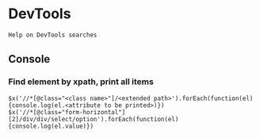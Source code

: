 # DevTools

	Help on DevTools searches
	
## Console

### Find element by xpath, print all items

	$x('//*[@class="<class name>"]/<extended path>').forEach(function(el){console.log(el.<attribute to be printed>)})
	$x('//*[@class="form-horizontal"][2]/div/div/select/option').forEach(function(el){console.log(el.value)})